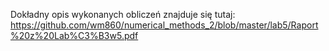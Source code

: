 Dokładny opis wykonanych obliczeń znajduje się tutaj:
https://github.com/wm860/numerical_methods_2/blob/master/lab5/Raport%20z%20Lab%C3%B3w5.pdf
